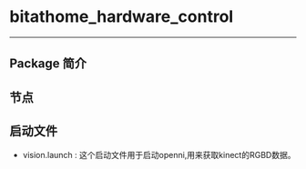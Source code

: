 # bitathome_hardware_control

---

## Package 简介

## 节点

## 启动文件
- vision.launch : 这个启动文件用于启动openni,用来获取kinect的RGBD数据。
